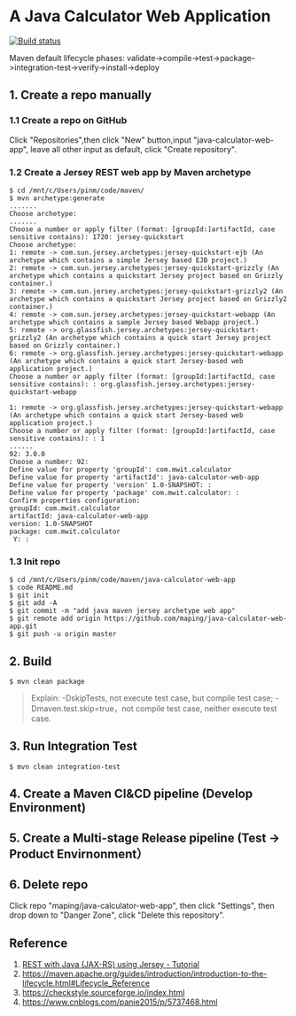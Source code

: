 # A Java Calculator Web Application
[![Build status](https://dev.azure.com/maping930883/java-calculator-web-app/_apis/build/status/java-calculator-web-app-Maven-CI%26CD)](https://dev.azure.com/maping930883/java-calculator-web-app/_build/latest?definitionId=32)

Maven default lifecycle phases:
validate->compile->test->package->integration-test->verify->install->deploy

## 1. Create a repo manually

### 1.1 Create a repo on GitHub
Click "Repositories",then click "New" button,input "java-calculator-web-app", leave all other input as default, click "Create repository".

### 1.2 Create a Jersey REST web app by Maven archetype
```console
$ cd /mnt/c/Users/pinm/code/maven/
$ mvn archetype:generate 
.......
Choose archetype:
.......
Choose a number or apply filter (format: [groupId:]artifactId, case sensitive contains): 1720: jersey-quickstart
Choose archetype:
1: remote -> com.sun.jersey.archetypes:jersey-quickstart-ejb (An archetype which contains a simple Jersey based EJB project.)
2: remote -> com.sun.jersey.archetypes:jersey-quickstart-grizzly (An archetype which contains a quickstart Jersey project based on Grizzly container.)
3: remote -> com.sun.jersey.archetypes:jersey-quickstart-grizzly2 (An archetype which contains a quickstart Jersey project based on Grizzly2 container.)
4: remote -> com.sun.jersey.archetypes:jersey-quickstart-webapp (An archetype which contains a sample Jersey based Webapp project.)
5: remote -> org.glassfish.jersey.archetypes:jersey-quickstart-grizzly2 (An archetype which contains a quick start Jersey project based on Grizzly container.)
6: remote -> org.glassfish.jersey.archetypes:jersey-quickstart-webapp (An archetype which contains a quick start Jersey-based web application project.)
Choose a number or apply filter (format: [groupId:]artifactId, case sensitive contains): : org.glassfish.jersey.archetypes:jersey-quickstart-webapp

1: remote -> org.glassfish.jersey.archetypes:jersey-quickstart-webapp (An archetype which contains a quick start Jersey-based web application project.)
Choose a number or apply filter (format: [groupId:]artifactId, case sensitive contains): : 1
......
92: 3.0.0
Choose a number: 92:
Define value for property 'groupId': com.mwit.calculator
Define value for property 'artifactId': java-calculator-web-app
Define value for property 'version' 1.0-SNAPSHOT: :
Define value for property 'package' com.mwit.calculator: :
Confirm properties configuration:
groupId: com.mwit.calculator
artifactId: java-calculator-web-app
version: 1.0-SNAPSHOT
package: com.mwit.calculator
 Y: :
```

### 1.3 Init repo 
```console
$ cd /mnt/c/Users/pinm/code/maven/java-calculator-web-app
$ code README.md
$ git init
$ git add -A
$ git commit -m "add java maven jersey archetype web app"
$ git remote add origin https://github.com/maping/java-calculator-web-app.git 
$ git push -u origin master
```

## 2. Build
```console
$ mvn clean package
```
>Explain: -DskipTests, not execute test case, but compile test case; -Dmaven.test.skip=true，not compile test case, neither execute test case.

## 3. Run Integration Test
```console
$ mvn clean integration-test
```

## 4. Create a Maven CI&CD pipeline (Develop Environment)

## 5. Create a Multi-stage Release pipeline (Test -> Product Envirnonment） 

## 6. Delete repo
Click repo "maping/java-calculator-web-app", then click "Settings", then drop down to "Danger Zone", click "Delete this repository".

## Reference
1. [REST with Java (JAX-RS) using Jersey - Tutorial](https://www.vogella.com/tutorials/REST/article.html)
2. https://maven.apache.org/guides/introduction/introduction-to-the-lifecycle.html#Lifecycle_Reference
3. https://checkstyle.sourceforge.io/index.html
4. https://www.cnblogs.com/panie2015/p/5737468.html
